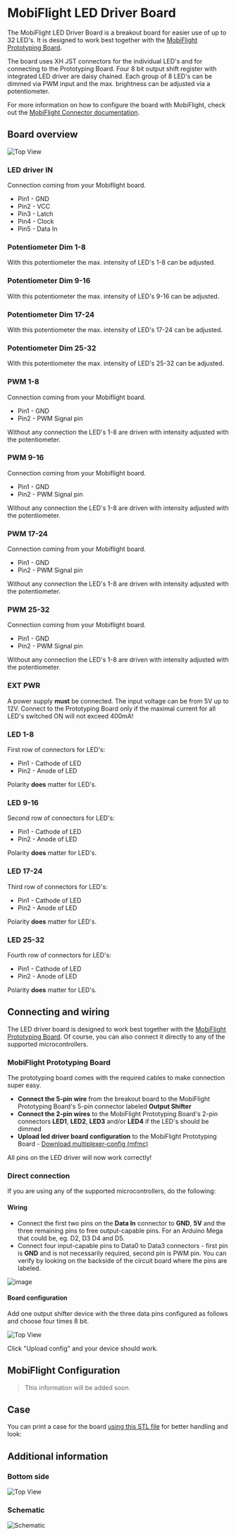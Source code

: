 # MobiFlight LED Driver Board
The MobiFlight LED Driver Board is a breakout board for easier use of up to 32 LED's. It is designed to work best together with the [MobiFlight Prototyping Board](https://shop.mobiflight.com/product/prototyping-board-v2).

The board uses XH JST connectors for the individual LED's and for connecting to the Prototyping Board. Four 8 bit output shift register with integrated LED driver are daisy chained. Each group of 8 LED's can be dimmed via PWM input and the max. brightness can be adjusted via a potentiometer.

For more information on how to configure the board with MobiFlight, check out the [MobiFlight Connector documentation](https://docs.mobiflight.com/devices/output-shift-register/).

## Board overview
![Top View](led-driver-top.png)

### LED driver IN
Connection coming from your Mobiflight board.

* Pin1 - GND
* Pin2 - VCC
* Pin3 - Latch
* Pin4 - Clock
* Pin5 - Data In

### Potentiometer Dim 1-8
With this potentiometer the max. intensity of LED's 1-8 can be adjusted.

### Potentiometer Dim 9-16
With this potentiometer the max. intensity of LED's 9-16 can be adjusted.

### Potentiometer Dim 17-24
With this potentiometer the max. intensity of LED's 17-24 can be adjusted.

### Potentiometer Dim 25-32
With this potentiometer the max. intensity of LED's 25-32 can be adjusted.

### PWM 1-8
Connection coming from your Mobiflight board.

* Pin1 - GND
* Pin2 - PWM Signal pin

Without any connection the LED's 1-8 are driven with intensity adjusted with the potentiometer.

### PWM 9-16
Connection coming from your Mobiflight board.

* Pin1 - GND
* Pin2 - PWM Signal pin

Without any connection the LED's 1-8 are driven with intensity adjusted with the potentiometer.

### PWM 17-24
Connection coming from your Mobiflight board.

* Pin1 - GND
* Pin2 - PWM Signal pin

Without any connection the LED's 1-8 are driven with intensity adjusted with the potentiometer.

### PWM 25-32
Connection coming from your Mobiflight board.

* Pin1 - GND
* Pin2 - PWM Signal pin

Without any connection the LED's 1-8 are driven with intensity adjusted with the potentiometer.

### EXT PWR
A power supply **must** be connected. The input voltage can be from 5V up to 12V.
Connect to the Prototyping Board only if the maximal current for all LED's switched ON will not exceed 400mA!

### LED 1-8
First row of connectors for LED's:

* Pin1 - Cathode of LED
* Pin2 - Anode of LED

Polarity **does** matter for LED's.

### LED 9-16
Second row of connectors for LED's:

* Pin1 - Cathode of LED
* Pin2 - Anode of LED

Polarity **does** matter for LED's.

### LED 17-24
Third row of connectors for LED's:

* Pin1 - Cathode of LED
* Pin2 - Anode of LED

Polarity **does** matter for LED's.

### LED 25-32
Fourth row of connectors for LED's:

* Pin1 - Cathode of LED
* Pin2 - Anode of LED

Polarity **does** matter for LED's.

## Connecting and wiring
The LED driver board is designed to work best together with the [MobiFlight Prototyping Board](https://shop.mobiflight.com/product/prototyping-board-v2). Of course, you can also connect it directly to any of the supported microcontrollers.

### MobiFlight Prototyping Board
The prototyping board comes with the required cables to make connection super easy.

* **Connect the 5-pin wire** from the breakout board to the MobiFlight Prototyping Board's 5-pin connector labeled **Output Shifter**
* **Connect the 2-pin wires** to the MobiFlight Prototyping Board's 2-pin connectors **LED1**, **LED2**, **LED3** and/or **LED4** if the LED's should be dimmed
* **Upload led driver board configuration** to the MobiFlight Prototyping Board - [Download multiplexer-config (mfmc)](prototyping-board.led-driver.mfmc)

All pins on the LED driver will now work correctly!

### Direct connection
If you are using any of the supported microcontrollers, do the following:

#### Wiring
* Connect the first two pins on the **Data In** connector to **GND**, **5V** and the three remaining pins to free output-capable pins. For an Arduino Mega that could be, eg. D2, D3 D4 and D5. 
* Connect four input-capable pins to Data0 to Data3 connectors - first pin is **GND** and is not necessarily required, second pin is PWM pin. You can verify by looking on the backside of the circuit board where the pins are labeled. 

![image](https://github.com/MobiFlight/mobiflight-pcbs/assets/2587818/d38acea9-0853-4c9f-adc7-96773ab6a843)

#### Board configuration
Add one output shifter device with the three data pins configured as follows and choose four times 8 bit.

![Top View](board-configuration.png)

Click "Upload config" and your device should work.

## MobiFlight Configuration

> This information will be added soon.

## Case
You can print a case for the board [using this STL file](breakout-multiplexer-case.stl) for better handling and look:

## Additional information

### Bottom side
![Top View](led-driver-bottom.png)

### Schematic
![Schematic](schematic.png)
